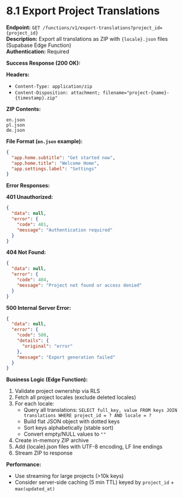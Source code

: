 # 8.1 Export Project Translations

**Endpoint:** `GET /functions/v1/export-translations?project_id={project_id}`  
**Description:** Export all translations as ZIP with `{locale}.json` files (Supabase Edge Function)  
**Authentication:** Required

**Success Response (200 OK):**

**Headers:**

- `Content-Type: application/zip`
- `Content-Disposition: attachment; filename="project-{name}-{timestamp}.zip"`

**ZIP Contents:**

```
en.json
pl.json
de.json
```

**File Format (`en.json` example):**

```json
{
  "app.home.subtitle": "Get started now",
  "app.home.title": "Welcome Home",
  "app.settings.label": "Settings"
}
```

**Error Responses:**

**401 Unauthorized:**

```json
{
  "data": null,
  "error": {
    "code": 401,
    "message": "Authentication required"
  }
}
```

**404 Not Found:**

```json
{
  "data": null,
  "error": {
    "code": 404,
    "message": "Project not found or access denied"
  }
}
```

**500 Internal Server Error:**

```json
{
  "data": null,
  "error": {
    "code": 500,
    "details": {
      "original": "error"
    },
    "message": "Export generation failed"
  }
}
```

**Business Logic (Edge Function):**

1. Validate project ownership via RLS
2. Fetch all project locales (exclude deleted locales)
3. For each locale:
   - Query all translations: `SELECT full_key, value FROM keys JOIN translations WHERE project_id = ? AND locale = ?`
   - Build flat JSON object with dotted keys
   - Sort keys alphabetically (stable sort)
   - Convert empty/NULL values to `""`
4. Create in-memory ZIP archive
5. Add {locale}.json files with UTF-8 encoding, LF line endings
6. Stream ZIP to response

**Performance:**

- Use streaming for large projects (>10k keys)
- Consider server-side caching (5 min TTL) keyed by `project_id` + `max(updated_at)`
